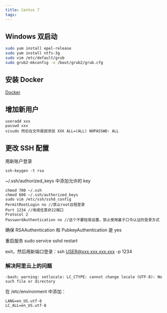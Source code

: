 ```yaml
---
title: Centos 7
tags:
---
```


## Windows 双启动

```bash
sudo yum install epel-release
sudo yum install ntfs-3g
sudo vim /etc/default/grub
sudo grub2-mkconfig -o /boot/grub2/grub.cfg
```

## 安装 Docker

[Docker](https://docs.docker.com/engine/installation/linux/centos/)

## 增加新用户

```
useradd xxx
passwd xxx
visudo 然后在文件尾部添加 XXX ALL=(ALL) NOPASSWD: ALL
```

## 更改 SSH 配置

用新账户登录

```
ssh-keygen -t rsa
```

~/.ssh/authorized_keys 中添加允许的 key

```
chmod 700 ~/.ssh
chmod 600 ~/.ssh/authorized_keys
sudo vim /etc/ssh/sshd_config
PermitRootLogin no //禁止root远程登录
Port 1234 //改成任意非22端口
Protocol 2
PasswordAuthentication no //这个不要轻易设置，禁止使用基于口令认证的登录方式
```

确保 RSAAuthentication 和 PubkeyAuthentication 是 yes

重启服务 sudo service sshd restart

exit，然后用新端口登录：ssh USER@xxx.xxx.xxx.xxx -p 1234

### 解决阿里云上的问题

```
-bash: warning: setlocale: LC_CTYPE: cannot change locale (UTF-8): No such file or directory
```

在 /etc/environment 中添加：

```
LANG=en_US.utf-8
LC_ALL=en_US.utf-8
```
